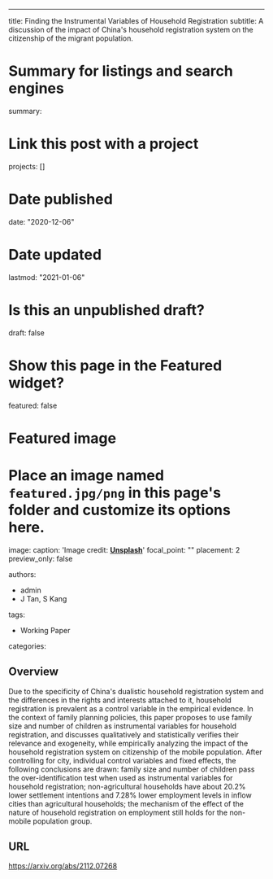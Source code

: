 ---
title: Finding the Instrumental Variables of Household Registration
subtitle: A discussion of the impact of China's household registration system on the citizenship of the migrant population.

# Summary for listings and search engines
summary: 

# Link this post with a project
projects: []

# Date published
date: "2020-12-06"

# Date updated
lastmod: "2021-01-06"

# Is this an unpublished draft?
draft: false

# Show this page in the Featured widget?
featured: false

# Featured image
# Place an image named `featured.jpg/png` in this page's folder and customize its options here.
image:
  caption: 'Image credit: [**Unsplash**](https://unsplash.com/photos/CpkOjOcXdUY)'
  focal_point: ""
  placement: 2
  preview_only: false

authors:
- admin
- J Tan, S Kang

tags:
- Working Paper

categories:


## Overview

Due to the specificity of China's dualistic household registration system and the differences in the rights and interests attached to it, household registration is prevalent as a control variable in the empirical evidence. In the context of family planning policies, this paper proposes to use family size and number of children as instrumental variables for household registration, and discusses qualitatively and statistically verifies their relevance and exogeneity, while empirically analyzing the impact of the household registration system on citizenship of the mobile population. After controlling for city, individual control variables and fixed effects, the following conclusions are drawn: family size and number of children pass the over-identification test when used as instrumental variables for household registration; non-agricultural households have about 20.2% lower settlement intentions and 7.28% lower employment levels in inflow cities than agricultural households; the mechanism of the effect of the nature of household registration on employment still holds for the non-mobile population group.


## URL

https://arxiv.org/abs/2112.07268



